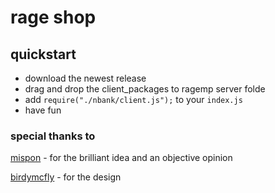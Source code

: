 # rage shop

## quickstart
- download the newest release
- drag and drop the client_packages to ragemp server folde
- add `require("./nbank/client.js");` to your `index.js`
- have fun

### special thanks to 

[mispon](https://github.com/Mispon) - for the brilliant idea and an objective opinion

[birdymcfly](https://twitch.tv/birdymcfly_) - for the design
